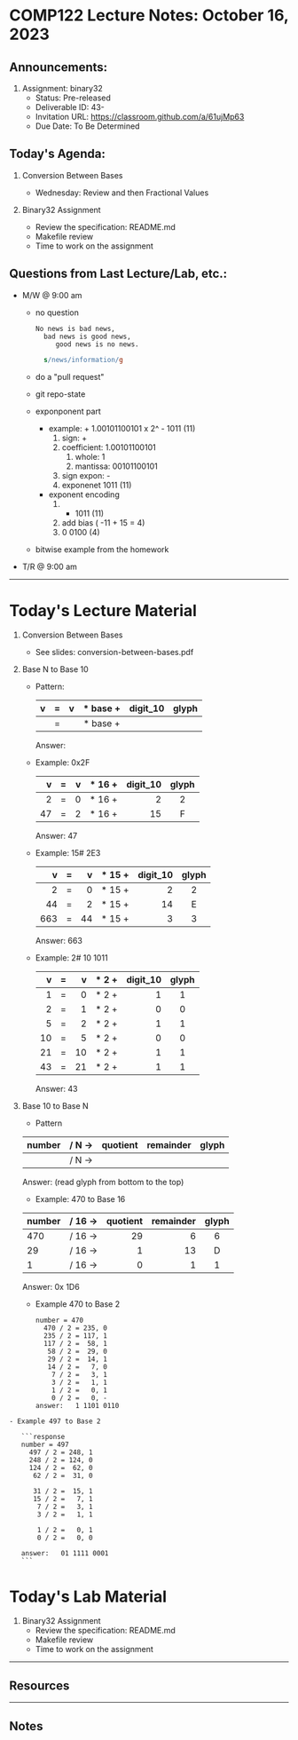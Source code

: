 # COMP122 Lecture Notes: October 16, 2023

## Announcements:

1. Assignment: binary32 
   - Status: Pre-released
   - Deliverable ID: 43-
   - Invitation URL: https://classroom.github.com/a/61ujMp63
   - Due Date: To Be Determined

      
## Today's Agenda:
   1. Conversion Between Bases
      - Wednesday: Review and then Fractional Values

   1. Binary32 Assignment
      - Review the specification: README.md
      - Makefile review
      - Time to work on the assignment


## Questions from Last Lecture/Lab, etc.:
   * M/W @ 9:00 am
     - no question
       ```quote
       No news is bad news,
         bad news is good news,
            good news is no news.
       ```
       ```sed
         s/news/information/g
       ```
     - do a "pull request"
     - git repo-state
     - exponponent part
       - example:  + 1.00101100101  x 2^  - 1011 (11)
         1. sign: +
         1. coefficient: 1.00101100101
            1. whole:  1
            1. mantissa: 00101100101
         1. sign expon: -
         1. exponenet 1011 (11)
       - exponent encoding
         1.  - 1011 (11)
         1. add bias    ( -11 + 15 = 4)
         1. 0 0100  (4)

     - bitwise example from the homework

   * T/R @ 9:00 am


---
# Today's Lecture Material
  1. Conversion Between Bases
     - See slides: conversion-between-bases.pdf

  1. Base N to Base 10

     - Pattern:

       |   v   | = |   v   | * base + | digit_10 | glyph |
       |------:|:-:|------:|:--------:|---------:|:-----:|
       |       | = |       | * base + |          |       |

       Answer:            

     - Example: 0x2F

       |   v   | = |    v  | * 16 + | digit_10 | glyph |
       |------:|:-:|------:|:------:|---------:|:-----:|
       |     2 | = |     0 | * 16 + |     2    |   2   |
       |    47 | = |     2 | * 16 + |    15    |   F   |

       Answer: 47

     - Example:  15# 2E3
     
       |   v   | = |   v   | * 15 +   | digit_10 | glyph |
       |------:|:-:|------:|:--------:|---------:|:-----:|
       |   2   | = |   0   | * 15 +   |     2    |   2   |
       |  44   | = |   2   | * 15 +   |    14    |   E   |
       | 663   | = |  44   | * 15 +   |     3    |   3   |

       Answer: 663

     - Example: 2# 10 1011

       |   v   | = |   v   | * 2 + | digit_10 | glyph |
       |------:|:-:|------:|:-----:|---------:|:-----:|
       |    1  | = |    0  | * 2 + |    1     |   1   |
       |    2  | = |    1  | * 2 + |    0     |   0   |
       |    5  | = |    2  | * 2 + |    1     |   1   |
       |   10  | = |    5  | * 2 + |    0     |   0   |
       |   21  | = |   10  | * 2 + |    1     |   1   |
       |   43  | = |   21  | * 2 + |    1     |   1   |

       Answer: 43        

  1. Base 10 to Base N
     
     - Pattern

      |  number | / N -> | quotient | remainder | glyph |
      |---------|:------:|---------:|----------:|:-----:|
      |         | / N -> |          |           |       |         

       Answer:     (read glyph from bottom to the top)

     - Example: 470 to Base 16

      |  number | / 16 -> | quotient | remainder | glyph |
      |---------|:-------:|---------:|----------:|:-----:|
      |   470   | / 16 -> |    29    |     6     |   6   |  
      |   29    | / 16 -> |     1    |    13     |   D   |
      |   1     | / 16 -> |     0    |     1     |   1   |   
      
      Answer: 0x 1D6   

     - Example 470 to Base 2  

       ```response
       number = 470    
         470 / 2 = 235, 0
         235 / 2 = 117, 1
         117 / 2 =  58, 1
          58 / 2 =  29, 0
          29 / 2 =  14, 1
          14 / 2 =   7, 0
           7 / 2 =   3, 1
           3 / 2 =   1, 1
           1 / 2 =   0, 1
           0 / 2 =   0, -
       answer:   1 1101 0110    
       ```

    - Example 497 to Base 2  

       ```response
       number = 497    
         497 / 2 = 248, 1
         248 / 2 = 124, 0
         124 / 2 =  62, 0
          62 / 2 =  31, 0

          31 / 2 =  15, 1
          15 / 2 =   7, 1
           7 / 2 =   3, 1
           3 / 2 =   1, 1

           1 / 2 =   0, 1
           0 / 2 =   0, 0
 
       answer:   01 1111 0001  
       ```

# Today's Lab Material
  1. Binary32 Assignment
     - Review the specification: README.md
     - Makefile review
     - Time to work on the assignment

---
## Resources


---
<!-- This section for student's to place their own notes. -->
<!-- This section will not be updated by the Professor.   -->

## Notes  


